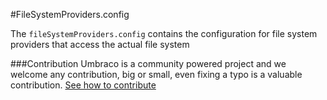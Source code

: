 #FileSystemProviders.config

The `fileSystemProviders.config` contains the configuration for file system providers that access the actual file system 

###Contribution
Umbraco is a community powered project and we welcome any contribution, big or small, even fixing a typo is a valuable contribution.
[See how to contribute](https://github.com/umbraco/UmbracoDocs)
